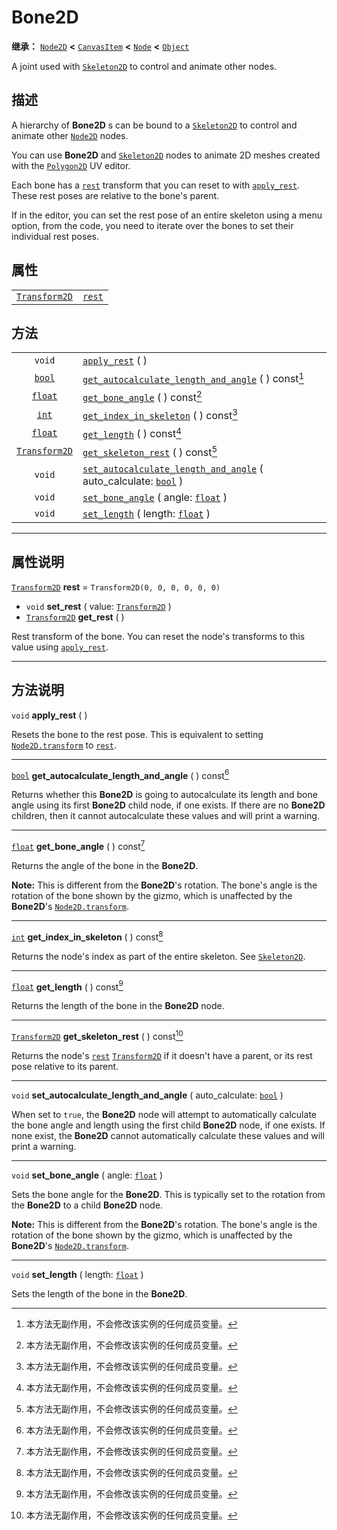 <!-- ⚠ 请勿编辑本文件 ⚠ -->
<!-- 本文档使用脚本从 WeDot 引擎源码仓库生成。 -->
<!-- 生成脚本：https://github.com/WeDot-Engine/WeDot/tree/4.3/doc/tools/make_md.py； -->
<!-- 原文件：https://github.com/WeDot-Engine/WeDot/tree/4.3/doc/classes/Bone2D.xml。 -->

<div id="_class_bone2d"></div>

# Bone2D

**继承：** [`Node2D`](class_node2d.md) **<** [`CanvasItem`](class_canvasitem.md) **<** [`Node`](class_node.md) **<** [`Object`](class_object.md)

A joint used with [`Skeleton2D`](class_skeleton2d.md) to control and animate other nodes.

## 描述

A hierarchy of **Bone2D** s can be bound to a [`Skeleton2D`](class_skeleton2d.md) to control and animate other [`Node2D`](class_node2d.md) nodes.

You can use **Bone2D** and [`Skeleton2D`](class_skeleton2d.md) nodes to animate 2D meshes created with the [`Polygon2D`](class_polygon2d.md) UV editor.

Each bone has a [`rest`](#class_bone2d_property_rest) transform that you can reset to with [`apply_rest`](#class_bone2d_method_apply_rest). These rest poses are relative to the bone's parent.

If in the editor, you can set the rest pose of an entire skeleton using a menu option, from the code, you need to iterate over the bones to set their individual rest poses.

## 属性

|||
|:-:|:--|
| [`Transform2D`](class_transform2d.md) | [`rest`](#class_bone2d_property_rest) | ``Transform2D(0, 0, 0, 0, 0, 0)`` |

## 方法

|||
|:-:|:--|
| `void`                                | [`apply_rest`](class_bone2dmd#class_bone2d_method_apply_rest) ( )                                                                                         |
| [`bool`](class_bool.md)               | [`get_autocalculate_length_and_angle`](class_bone2dmd#class_bone2d_method_get_autocalculate_length_and_angle) ( ) const[^const]                           |
| [`float`](class_float.md)             | [`get_bone_angle`](class_bone2dmd#class_bone2d_method_get_bone_angle) ( ) const[^const]                                                                   |
| [`int`](class_int.md)                 | [`get_index_in_skeleton`](class_bone2dmd#class_bone2d_method_get_index_in_skeleton) ( ) const[^const]                                                     |
| [`float`](class_float.md)             | [`get_length`](class_bone2dmd#class_bone2d_method_get_length) ( ) const[^const]                                                                           |
| [`Transform2D`](class_transform2d.md) | [`get_skeleton_rest`](class_bone2dmd#class_bone2d_method_get_skeleton_rest) ( ) const[^const]                                                             |
| `void`                                | [`set_autocalculate_length_and_angle`](class_bone2dmd#class_bone2d_method_set_autocalculate_length_and_angle) ( auto_calculate: [`bool`](class_bool.md) ) |
| `void`                                | [`set_bone_angle`](class_bone2dmd#class_bone2d_method_set_bone_angle) ( angle: [`float`](class_float.md) )                                                |
| `void`                                | [`set_length`](class_bone2dmd#class_bone2d_method_set_length) ( length: [`float`](class_float.md) )                                                       |

<!-- rst-class:: classref-section-separator -->

---

## 属性说明

<div id="_class_bone2d_property_rest"></div>

[`Transform2D`](class_transform2d.md) **rest** = ``Transform2D(0, 0, 0, 0, 0, 0)`` <div id="class_bone2d_property_rest"></div>

- `void` **set_rest** ( value: [`Transform2D`](class_transform2d.md) )
- [`Transform2D`](class_transform2d.md) **get_rest** ( )

Rest transform of the bone. You can reset the node's transforms to this value using [`apply_rest`](#class_bone2d_method_apply_rest).

<!-- rst-class:: classref-section-separator -->

---

## 方法说明

<div id="_class_bone2d_method_apply_rest"></div>

`void` **apply_rest** ( )<div id="class_bone2d_method_apply_rest"></div>

Resets the bone to the rest pose. This is equivalent to setting [`Node2D.transform`](#class_node2d_property_transform) to [`rest`](#class_bone2d_property_rest).

<!-- rst-class:: classref-item-separator -->

---

<div id="_class_bone2d_method_get_autocalculate_length_and_angle"></div>

[`bool`](class_bool.md) **get_autocalculate_length_and_angle** ( ) const[^const]<div id="class_bone2d_method_get_autocalculate_length_and_angle"></div>

Returns whether this **Bone2D** is going to autocalculate its length and bone angle using its first **Bone2D** child node, if one exists. If there are no **Bone2D** children, then it cannot autocalculate these values and will print a warning.

<!-- rst-class:: classref-item-separator -->

---

<div id="_class_bone2d_method_get_bone_angle"></div>

[`float`](class_float.md) **get_bone_angle** ( ) const[^const]<div id="class_bone2d_method_get_bone_angle"></div>

Returns the angle of the bone in the **Bone2D**.

 **Note:** This is different from the **Bone2D**'s rotation. The bone's angle is the rotation of the bone shown by the gizmo, which is unaffected by the **Bone2D**'s [`Node2D.transform`](#class_node2d_property_transform).

<!-- rst-class:: classref-item-separator -->

---

<div id="_class_bone2d_method_get_index_in_skeleton"></div>

[`int`](class_int.md) **get_index_in_skeleton** ( ) const[^const]<div id="class_bone2d_method_get_index_in_skeleton"></div>

Returns the node's index as part of the entire skeleton. See [`Skeleton2D`](class_skeleton2d.md).

<!-- rst-class:: classref-item-separator -->

---

<div id="_class_bone2d_method_get_length"></div>

[`float`](class_float.md) **get_length** ( ) const[^const]<div id="class_bone2d_method_get_length"></div>

Returns the length of the bone in the **Bone2D** node.

<!-- rst-class:: classref-item-separator -->

---

<div id="_class_bone2d_method_get_skeleton_rest"></div>

[`Transform2D`](class_transform2d.md) **get_skeleton_rest** ( ) const[^const]<div id="class_bone2d_method_get_skeleton_rest"></div>

Returns the node's [`rest`](#class_bone2d_property_rest) [`Transform2D`](class_transform2d.md) if it doesn't have a parent, or its rest pose relative to its parent.

<!-- rst-class:: classref-item-separator -->

---

<div id="_class_bone2d_method_set_autocalculate_length_and_angle"></div>

`void` **set_autocalculate_length_and_angle** ( auto_calculate: [`bool`](class_bool.md) )<div id="class_bone2d_method_set_autocalculate_length_and_angle"></div>

When set to `true`, the **Bone2D** node will attempt to automatically calculate the bone angle and length using the first child **Bone2D** node, if one exists. If none exist, the **Bone2D** cannot automatically calculate these values and will print a warning.

<!-- rst-class:: classref-item-separator -->

---

<div id="_class_bone2d_method_set_bone_angle"></div>

`void` **set_bone_angle** ( angle: [`float`](class_float.md) )<div id="class_bone2d_method_set_bone_angle"></div>

Sets the bone angle for the **Bone2D**. This is typically set to the rotation from the **Bone2D** to a child **Bone2D** node.

 **Note:** This is different from the **Bone2D**'s rotation. The bone's angle is the rotation of the bone shown by the gizmo, which is unaffected by the **Bone2D**'s [`Node2D.transform`](#class_node2d_property_transform).

<!-- rst-class:: classref-item-separator -->

---

<div id="_class_bone2d_method_set_length"></div>

`void` **set_length** ( length: [`float`](class_float.md) )<div id="class_bone2d_method_set_length"></div>

Sets the length of the bone in the **Bone2D**.

[^virtual]: 本方法通常需要用户覆盖才能生效。
[^const]: 本方法无副作用，不会修改该实例的任何成员变量。
[^vararg]: 本方法除了能接受在此处描述的参数外，还能够继续接受任意数量的参数。
[^constructor]: 本方法用于构造某个类型。
[^static]: 调用本方法无需实例，可直接使用类名进行调用。
[^operator]: 本方法描述的是使用本类型作为左操作数的有效运算符。
[^bitfield]: 这个值是由下列位标志构成位掩码的整数。
[^void]: 无返回值。
